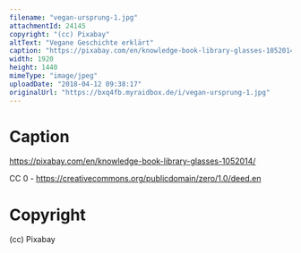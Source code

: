 ```yaml
---
filename: "vegan-ursprung-1.jpg"
attachmentId: 24145
copyright: "(cc) Pixabay"
altText: "Vegane Geschichte erklärt"
caption: "https://pixabay.com/en/knowledge-book-library-glasses-1052014/ \n\nCC 0 - https://creativecommons.org/publicdomain/zero/1.0/deed.en "
width: 1920
height: 1440
mimeType: "image/jpeg"
uploadDate: "2018-04-12 09:38:17"
originalUrl: "https://bxq4fb.myraidbox.de/i/vegan-ursprung-1.jpg"
---
```


# Caption

https://pixabay.com/en/knowledge-book-library-glasses-1052014/ 

CC 0 - https://creativecommons.org/publicdomain/zero/1.0/deed.en 

# Copyright

(cc) Pixabay

